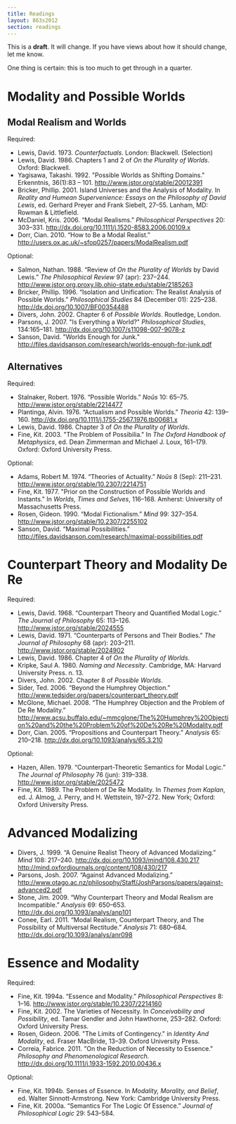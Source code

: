 ```yaml
---
title: Readings
layout: 863s2012
section: readings
---
```


This is a **draft**. It will change. If you have views about how it should change, let me know.

One thing is certain: this is too much to get through in a quarter.

# Modality and Possible Worlds

## Modal Realism and Worlds

Required:

-   Lewis, David. 1973. *Counterfactuals*. London: Blackwell.
    (Selection)
-   Lewis, David. 1986. Chapters 1 and 2 of *On the Plurality of
    Worlds*. Oxford: Blackwell.
-   Yagisawa, Takashi. 1992. "Possible Worlds as Shifting Domains."
    Erkenntnis, 36(1):83 – 101. <http://www.jstor.org/stable/20012391>
-   Bricker, Phillip. 2001. Island Universes and the Analysis of
    Modality. In *Reality and Humean Supervenience: Essays on the
    Philosophy of David Lewis*, ed. Gerhard Preyer and Frank Siebelt,
    27–55. Lanham, MD: Rowman & Littlefield.
-   McDaniel, Kris. 2006. “Modal Realisms.” *Philosophical Perspectives*
    20: 303–331. <http://dx.doi.org/10.1111/j.1520-8583.2006.00109.x>
-   Dorr, Cian. 2010. “How to Be a Modal Realist.” <http://users.ox.ac.uk/~sfop0257/papers/ModalRealism.pdf>


Optional:

-   Salmon, Nathan. 1988. “Review of *On the Plurality of Worlds* by
    David Lewis.” *The Philosophical Review* 97 (apr): 237–244. <http://www.jstor.org.proxy.lib.ohio-state.edu/stable/2185263>
-   Bricker, Phillip. 1996. “Isolation and Unification: The Realist
    Analysis of Possible Worlds.” *Philosophical Studies* 84 (December
    01): 225–238. <http://dx.doi.org/10.1007/BF00354488>
-   Divers, John. 2002. Chapter 6 of *Possible Worlds*. Routledge,
    London.
-   Parsons, J. 2007. "Is Everything a World?" *Philosophical Studies*,
    134:165–181. <http://dx.doi.org/10.1007/s11098-007-9078-z> 
-   Sanson, David. "Worlds Enough for Junk." <http://files.davidsanson.com/research/worlds-enough-for-junk.pdf>

## Alternatives

Required:

-   Stalnaker, Robert. 1976. “Possible Worlds.” *Noûs* 10: 65–75. <http://www.jstor.org/stable/2214477>
-   Plantinga, Alvin. 1976. “Actualism and Possible Worlds.” *Theoria*
    42: 139–160. <http://dx.doi.org/10.1111/j.1755-2567.1976.tb00681.x>
-   Lewis, David. 1986. Chapter 3 of *On the Plurality of Worlds*.
-   Fine, Kit. 2003. "The Problem of Possibilia." In *The Oxford
    Handbook of Metaphysics*, ed. Dean Zimmerman and Michael J. Loux,
    161–179. Oxford: Oxford University Press.

Optional:

-   Adams, Robert M. 1974. “Theories of Actuality.” *Noûs* 8 (Sep):
    211–231. <http://www.jstor.org/stable/10.2307/2214751>
-   Fine, Kit. 1977. "Prior on the Construction of Possible Worlds and Instants." In *Worlds, Times and Selves*, 116–168.
    Amherst: University of Massachusetts Press.
-   Rosen, Gideon. 1990. “Modal Fictionalism.” *Mind* 99: 327–354. <http://www.jstor.org/stable/10.2307/2255102>
-   Sanson, David. “Maximal Possibilities.” <http://files.davidsanson.com/research/maximal-possibilities.pdf>

# Counterpart Theory and Modality De Re

Required:

-   Lewis, David. 1968. “Counterpart Theory and Quantified Modal Logic.”
    *The Journal of Philosophy* 65: 113–126. <http://www.jstor.org/stable/2024555>
-   Lewis, David. 1971. “Counterparts of Persons and Their Bodies.” *The
    Journal of Philosophy* 68 (apr): 203–211. <http://www.jstor.org/stable/2024902>
-   Lewis, David. 1986. Chapter 4 of *On the Plurality of Worlds*.
-   Kripke, Saul A. 1980. *Naming and Necessity*. Cambridge, MA: Harvard
    University Press. n. 13.
-   Divers, John. 2002. Chapter 8 of *Possible Worlds*.
-   Sider, Ted. 2006. “Beyond the Humphrey Objection.” <http://www.tedsider.org/papers/counterpart_theory.pdf>
-   McGlone, Michael. 2008. “The Humphrey Objection and the Problem of
    De Re Modality.” <http://www.acsu.buffalo.edu/~mmcglone/The%20Humphrey%20Objection%20and%20the%20Problem%20of%20De%20Re%20Modality.pdf>
-   Dorr, Cian. 2005. “Propositions and Counterpart Theory.” *Analysis*
    65: 210–218. <http://dx.doi.org/10.1093/analys/65.3.210>

Optional:

-   Hazen, Allen. 1979. “Counterpart-Theoretic Semantics for Modal
    Logic.” *The Journal of Philosophy* 76 (jun): 319–338. <http://www.jstor.org/stable/2025472>
-   Fine, Kit. 1989. The Problem of De Re Modality. In *Themes from
    Kaplan*, ed. J. Almog, J. Perry, and H. Wettstein, 197–272. New
    York; Oxford: Oxford University Press.
 
# Advanced Modalizing

-   Divers, J. 1999. “A Genuine Realist Theory of Advanced Modalizing.”
    *Mind* 108: 217–240. <http://dx.doi.org/10.1093/mind/108.430.217>
    <http://mind.oxfordjournals.org/content/108/430/217>
-   Parsons, Josh. 2007. “Against Advanced Modalizing.” <http://www.otago.ac.nz/philosophy/Staff/JoshParsons/papers/against-advanced2.pdf>
-   Stone, Jim. 2009. “Why Counterpart Theory and Modal Realism are
    Incompatible.” *Analysis* 69: 650–653. <http://dx.doi.org/10.1093/analys/anp101>
-   Conee, Earl. 2011. “Modal Realism, Counterpart Theory, and The
    Possibility of Multiversal Rectitude.” *Analysis* 71: 680–684. <http://dx.doi.org/10.1093/analys/anr098>


# Essence and Modality

Required:

-   Fine, Kit. 1994a. “Essence and Modality.” *Philosophical
    Perspectives* 8: 1–16. <http://www.jstor.org/stable/10.2307/2214160>
-   Fine, Kit. 2002. The Varieties of Necessity. In *Conceivability and
    Possibility*, ed. Tamar Gendler and John Hawthorne, 253–282. Oxford:
    Oxford University Press.
-   Rosen, Gideon. 2006. "The Limits of Contingency." in *Identity And
    Modality*, ed. Fraser MacBride, 13–39. Oxford University Press.
-   Correia, Fabrice. 2011. "On the Reduction of Necessity to Essence."
    *Philosophy and Phenomenological Research*.
    <http://dx.doi.org/10.1111/j.1933-1592.2010.00436.x>

Optional:

-   Fine, Kit. 1994b. Senses of Essence. In *Modality, Morality, and
    Belief*, ed. Walter Sinnott-Armstrong. New York: Cambridge
    University Press.
-   Fine, Kit. 2000a. “Semantics For The Logic Of Essence.” *Journal of
    Philosophical Logic* 29: 543–584.

